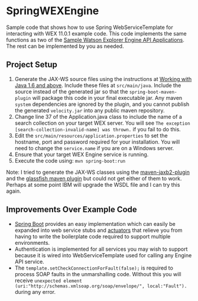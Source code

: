 # SpringWEXEngine
Sample code that shows how to use Spring WebServiceTemplate for interacting with WEX 11.0.1 example code. This code implements the same functions as two of the [Sample Watson Explorer Engine API Applications](http://www.ibm.com/support/knowledgecenter/SS8NLW_11.0.1/com.ibm.swg.im.infosphere.dataexpl.engine.srapi.doc/c_api-sample-applications.html). The rest can be implemented by you as needed.

## Project Setup
1. Generate the JAX-WS source files using the instructions at [Working with Java 1.6 and above](http://www.ibm.com/support/knowledgecenter/SS8NLW_11.0.1/com.ibm.swg.im.infosphere.dataexpl.engine.srapi.doc/c_api-setup-soap-java.html). Include these files at ```src/main/java```. Include the source instead of the generated jar so that the ```spring-boot-maven-plugin``` will package this code in your final executable jar. Any maven ```system``` dependencies are ignored by the plugin, and you cannot publish the generated ```velocity.jar``` into any public maven repository.
1. Change line 37 of the Application.java class to include the name of a search collection on your target WEX server. You will see ```The exception [search-collection-invalid-name] was thrown.``` if you fail to do this.
1. Edit the ```src/main/resources/application.properties``` to set the hostname, port and password required for your installation. You will need to change the ```service.name``` if you are on a Windows server.
1. Ensure that your target WEX Engine service is running.
1. Execute the code using: ```mvn spring-boot:run```

Note: I tried to generate the JAX-WS classes using the [maven-jaxb2-plugin](https://java.net/projects/maven-jaxb2-plugin/pages/Home) and the [glassfish maven plugin](https://jax-ws-commons.java.net/jaxws-maven-plugin/) but could not get either of them to work. Perhaps at some point IBM will upgrade the WSDL file and I can try this again.

## Improvements Over Example Code
* [Spring Boot](https://projects.spring.io/spring-boot/) provides an easy implementation which can easily be expanded into web service stubs and [actuators](http://docs.spring.io/spring-boot/docs/current/reference/html/production-ready.html) that relieve you from having to write the boilerplate code required to support multiple environments.
* Authentication is implemented for all services you may wish to support because it is wired into WebServiceTemplate used for calling any Engine API service.
* The ```template.setCheckConnectionForFault(false);``` is required to process SOAP faults in the unmarshalling code. Without this you will receive ```unexpected element (uri:"http://schemas.xmlsoap.org/soap/envelope/", local:"Fault").``` during any error.
